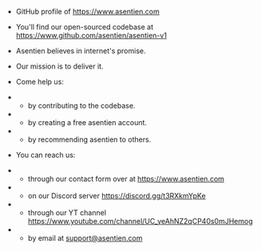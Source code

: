 - GitHub profile of https://www.asentien.com
- You'll find our open-sourced codebase at https://www.github.com/asentien/asentien-v1
- Asentien believes in internet's promise. 
- Our mission is to deliver it.


- Come help us: 
- * by contributing to the codebase.
- * by creating a free asentien account.
- * by recommending asentien to others.


- You can reach us:
- * through our contact form over at https://www.asentien.com
- * on our Discord server https://discord.gg/t3RXkmYpKe
- * through our YT channel https://www.youtube.com/channel/UC_yeAhNZ2qCP40s0mJHemog
- * by email at support@asentien.com

